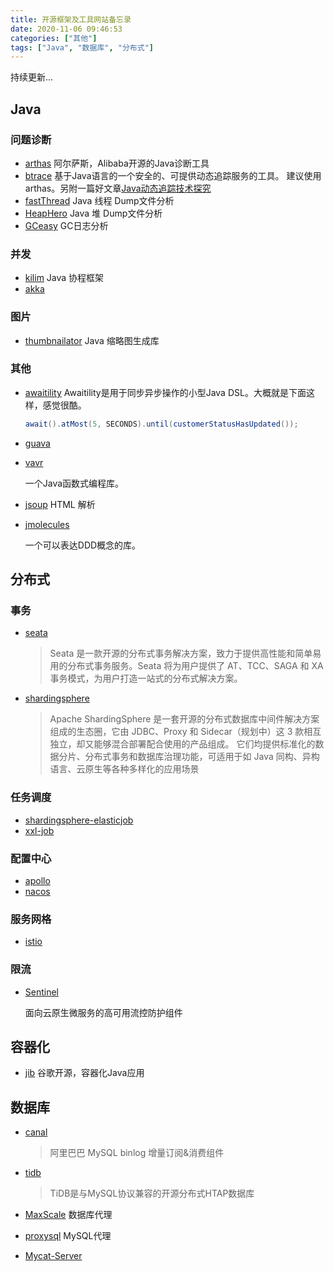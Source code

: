 ```yaml
---
title: 开源框架及工具网站备忘录
date: 2020-11-06 09:46:53
categories: ["其他"]
tags: ["Java", "数据库", "分布式"]
---
```


持续更新...

<!--more-->

## Java

### 问题诊断

- [arthas](https://github.com/alibaba/arthas) 
  阿尔萨斯，Alibaba开源的Java诊断工具
- [btrace](https://github.com/btraceio/btrace)
  基于Java语言的一个安全的、可提供动态追踪服务的工具。
  建议使用arthas。另附一篇好文章[Java动态追踪技术探究](https://tech.meituan.com/2019/02/28/java-dynamic-trace.html)
- [fastThread](https://fastthread.io/)
  Java 线程 Dump文件分析
- [HeapHero](https://heaphero.io/heap-index.jsp)
  Java 堆 Dump文件分析
- [GCeasy](https://gceasy.io/gc-index.jsp)
  GC日志分析

### 并发

- [kilim](https://github.com/kilim/kilim)
  Java 协程框架
- [akka](https://github.com/akka/akka)

### 图片

- [thumbnailator](https://github.com/coobird/thumbnailator)
  Java 缩略图生成库

### 其他

- [awaitility](https://github.com/awaitility/awaitility)
  Awaitility是用于同步异步操作的小型Java DSL。大概就是下面这样，感觉很酷。

  ```java
  await().atMost(5, SECONDS).until(customerStatusHasUpdated());
  ```

- [guava](https://github.com/google/guava)

- [vavr](https://github.com/vavr-io/vavr)

  一个Java函数式编程库。

- [jsoup](https://github.com/jhy/jsoup)
  HTML 解析
  
- [jmolecules](https://github.com/xmolecules/jmolecules)

  一个可以表达DDD概念的库。



## 分布式

### 事务

- [seata](https://github.com/seata/seata)

  > Seata 是一款开源的分布式事务解决方案，致力于提供高性能和简单易用的分布式事务服务。Seata 将为用户提供了 AT、TCC、SAGA 和 XA 事务模式，为用户打造一站式的分布式解决方案。

- [shardingsphere](https://github.com/apache/shardingsphere)

  > Apache ShardingSphere 是一套开源的分布式数据库中间件解决方案组成的生态圈，它由 JDBC、Proxy 和 Sidecar（规划中）这 3 款相互独立，却又能够混合部署配合使用的产品组成。 它们均提供标准化的数据分片、分布式事务和数据库治理功能，可适用于如 Java 同构、异构语言、云原生等各种多样化的应用场景

### 任务调度

- [shardingsphere-elasticjob](https://github.com/apache/shardingsphere-elasticjob)
- [xxl-job](https://github.com/xuxueli/xxl-job)

### 配置中心

- [apollo](https://github.com/ctripcorp/apollo)
- [nacos](https://github.com/alibaba/nacos)

### 服务网格

- [istio](https://github.com/istio/istio)

### 限流

- [Sentinel](https://github.com/alibaba/Sentinel)

  面向云原生微服务的高可用流控防护组件

## 容器化

- [jib](https://github.com/GoogleContainerTools/jib)
  谷歌开源，容器化Java应用

## 数据库

- [canal](https://github.com/alibaba/canal)

  > 阿里巴巴 MySQL binlog 增量订阅&消费组件

- [tidb](https://github.com/pingcap/tidb)

  > TiDB是与MySQL协议兼容的开源分布式HTAP数据库
  
- [MaxScale](https://github.com/mariadb-corporation/MaxScale)
  数据库代理

- [proxysql](https://github.com/sysown/proxysql)
  MySQL代理

- [Mycat-Server](https://github.com/MyCATApache/Mycat-Server)
  
  
  
  
  
  



